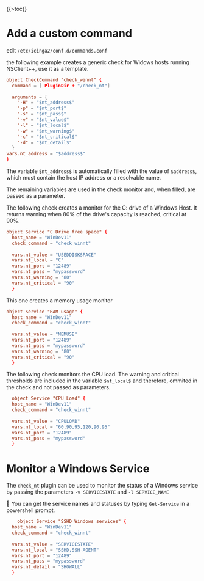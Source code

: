 {{>toc}}
# Add a custom command

edit `/etc/icinga2/conf.d/commands.conf`

the following example creates a generic check for Widows hosts running NSClient++, use it as a template.

```conf
object CheckCommand "check_winnt" {
  command = [ PluginDir + "/check_nt"]
  
  arguments = {
    "-H" = "$nt_address$"
    "-p" = "$nt_port$"
    "-s" = "$nt_pass$"
    "-v" = "$nt_value$"
    "-l" = "$nt_local$" 
    "-w" = "$nt_warning$"
    "-c" = "$nt_critical$"
    "-d" = "$nt_detail$"
  }
vars.nt_address = "$address$"  
}
```
The variable `$nt_address$` is automatically filled with the value of `$address$`, which must contain the host IP address or a resolvable name.

The remaining variables are used in the check monitor and, when filled, are passed as a parameter.

The following check creates a monitor for the C: drive of a Windows Host. It returns warning when 80% of the drive's capacity is reached, critical at 90%.

```conf
object Service "C Drive free space" {
  host_name = "WinDev11"
  check_command = "check_winnt"
  
  vars.nt_value = "USEDDISKSPACE"
  vars.nt_local = "C"
  vars.nt_port = "12489"
  vars.nt_pass = "mypassword"
  vars.nt_warning = "80"
  vars.nt_critical = "90"
  }
```
This one creates a memory usage monitor
```conf
object Service "RAM usage" {
  host_name = "WinDev11"
  check_command = "check_winnt"
  
  vars.nt_value = "MEMUSE"
  vars.nt_port = "12489"
  vars.nt_pass = "mypassword"
  vars.nt_warning = "80"
  vars.nt_critical = "90"
  }
```
The following check monitors the CPU load. The warning and critical thresholds are included in the variable `$nt_local$` and therefore, ommited in the check and not passed as parameters.
```conf
  object Service "CPU Load" {
  host_name = "WinDev11"
  check_command = "check_winnt"
  
  vars.nt_value = "CPULOAD"
  vars.nt_local = "60,90,95,120,90,95"
  vars.nt_port = "12489"
  vars.nt_pass = "mypassword"
  }
```

# Monitor a Windows Service

The `check_nt` plugin can be used to monitor the status of a Windows service by passing the parameters `-v SERVICESTATE` and `-l SERVICE_NAME`

&#128220; You can get the service names and statuses by typing `Get-Service` in a powershell prompt.


```conf
    object Service "SSHD Windows services" {
  host_name = "WinDev11"
  check_command = "check_winnt"
  
  vars.nt_value = "SERVICESTATE"
  vars.nt_local = "SSHD,SSH-AGENT"
  vars.nt_port = "12489"
  vars.nt_pass = "mypassword"
  vars.nt_detail = "SHOWALL"
  }
```
